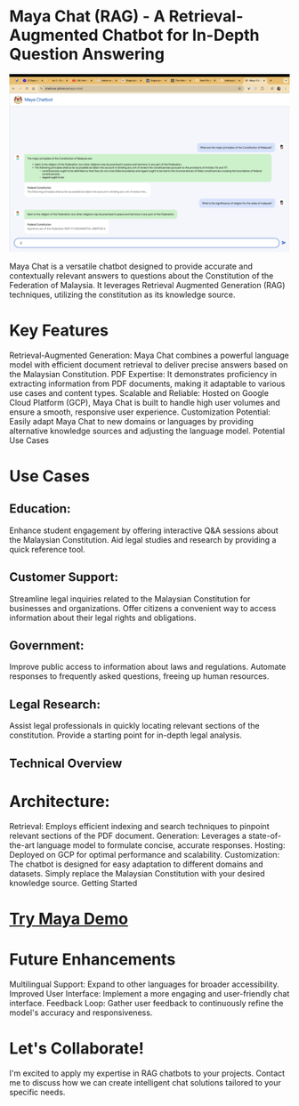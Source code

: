 # Maya Chat (RAG) - A Retrieval-Augmented Chatbot for In-Depth Question Answering

<img src="./maya in action.png" alt="Maya Chat in Action">


Maya Chat is a versatile chatbot designed to provide accurate and contextually relevant answers to questions about the Constitution of the Federation of Malaysia. It leverages Retrieval Augmented Generation (RAG) techniques, utilizing the constitution as its knowledge source.

# Key Features

Retrieval-Augmented Generation: Maya Chat combines a powerful language model with efficient document retrieval to deliver precise answers based on the Malaysian Constitution.
PDF Expertise: It demonstrates proficiency in extracting information from PDF documents, making it adaptable to various use cases and content types.
Scalable and Reliable: Hosted on Google Cloud Platform (GCP), Maya Chat is built to handle high user volumes and ensure a smooth, responsive user experience.
Customization Potential: Easily adapt Maya Chat to new domains or languages by providing alternative knowledge sources and adjusting the language model.
Potential Use Cases

# Use Cases
## Education:
Enhance student engagement by offering interactive Q&A sessions about the Malaysian Constitution.
Aid legal studies and research by providing a quick reference tool.
## Customer Support:
Streamline legal inquiries related to the Malaysian Constitution for businesses and organizations.
Offer citizens a convenient way to access information about their legal rights and obligations.
## Government:
Improve public access to information about laws and regulations.
Automate responses to frequently asked questions, freeing up human resources.
## Legal Research:
Assist legal professionals in quickly locating relevant sections of the constitution.
Provide a starting point for in-depth legal analysis.

## Technical Overview

# Architecture:
Retrieval: Employs efficient indexing and search techniques to pinpoint relevant sections of the PDF document.
Generation: Leverages a state-of-the-art language model to formulate concise, accurate responses.
Hosting: Deployed on GCP for optimal performance and scalability.
Customization: The chatbot is designed for easy adaptation to different domains and datasets. Simply replace the Malaysian Constitution with your desired knowledge source.
Getting Started

# [Try Maya Demo](https://shahiryar.github.io/maya-chat/)

# Future Enhancements

Multilingual Support: Expand to other languages for broader accessibility.
Improved User Interface: Implement a more engaging and user-friendly chat interface.
Feedback Loop: Gather user feedback to continuously refine the model's accuracy and responsiveness.

# Let's Collaborate!

I'm excited to apply my expertise in RAG chatbots to your projects. Contact me to discuss how we can create intelligent chat solutions tailored to your specific needs.
